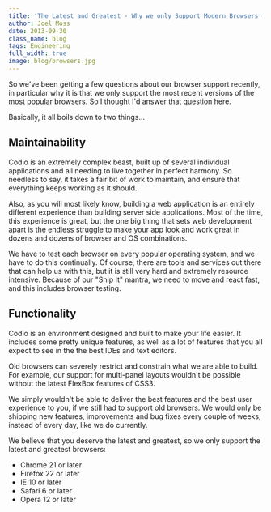 ```yaml
---
title: 'The Latest and Greatest - Why we only Support Modern Browsers'
author: Joel Moss
date: 2013-09-30
class_name: blog
tags: Engineering
full_width: true
image: blog/browsers.jpg
---
```


So we've been getting a few questions about our browser support recently, in particular why it is that we only support the most recent versions of the most popular browsers. So I thought I'd answer that question here.

Basically, it all boils down to two things...

## Maintainability

Codio is an extremely complex beast, built up of several individual applications and all needing to live together in perfect harmony. So needless to say, it takes a fair bit of work to maintain, and ensure that everything keeps working as it should.

Also, as you will most likely know, building a web application is an entirely different experience than building server side applications. Most of the time, this experience is great, but the one big thing that sets web development apart is the endless struggle to make your app look and work great in dozens and dozens of browser and OS combinations.

We have to test each browser on every popular operating system, and we have to do this continually. Of course, there are tools and services out there that can help us with this, but it is still very hard and extremely resource intensive. Because of our "Ship It" mantra, we need to move and react fast, and this includes browser testing.


## Functionality

Codio is an environment designed and built to make your life easier. It includes some pretty unique features, as well as a lot of features that you all expect to see in the the best IDEs and text editors.

Old browsers can severely restrict and constrain what we are able to build. For example, our support for multi-panel layouts wouldn't be possible without the latest FlexBox features of CSS3.

We simply wouldn't be able to deliver the best features and the best user experience to you, if we still had to support old browsers. We would only be shipping new features, improvements and bug fixes every couple of weeks, instead of every day, like we do currently.

We believe that you deserve the latest and greatest, so we only support the latest and greatest browsers:

- Chrome 21 or later
- Firefox 22 or later
- IE 10 or later
- Safari 6 or later
- Opera 12 or later